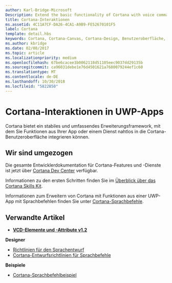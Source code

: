 ```yaml
---
author: Karl-Bridge-Microsoft
Description: Extend the basic functionality of Cortana with voice commands that activate a UWP app and execute a single action.
title: Cortana-Interaktionen
ms.assetid: 4C11A7CF-DA26-4CA1-A9B9-FE52670101F5
label: Cortana
template: detail.hbs
keywords: Cortana, Cortana-Canvas, Cortana-Design, Benutzeroberfläche, Sprachbefehle, VCD
ms.author: kbridge
ms.date: 02/08/2017
ms.topic: article
ms.localizationpriority: medium
ms.openlocfilehash: 67be6cacee3b0062118d51105eec9037dd29135b
ms.sourcegitcommit: ca96031debe1e76d4501621a7680079244ef1c60
ms.translationtype: MT
ms.contentlocale: de-DE
ms.lasthandoff: 10/30/2018
ms.locfileid: "5822850"
---
```

# <a name="cortana-interactions-in-uwp-apps"></a>Cortana-Interaktionen in UWP-Apps

Cortana bietet ein stabiles und umfassendes Erweiterungsframework, mit dem Sie Funktionen aus Ihrer App oder einem Dienst nahtlos in die Cortana-Benutzeroberfläche integrieren können.

## <a name="weve-moved"></a>Wir sind umgezogen

Die gesamte Entwicklerdokumentation für Cortana-Features und -Dienste ist jetzt über [Cortana Dev Center](https://developer.microsoft.com/cortana) verfügbar.

Informationen zu den ersten Schritten finden Sie im [Überblick über das Cortana Skills Kit](https://docs.microsoft.com/cortana/skills/overview).

Informationen zum Erweitern von Cortana mit Funktionen aus einer UWP-App mit Sprachbefehlen finden Sie unter [Cortana-Sprachbefehle](https://docs.microsoft.com/cortana/voice-commands/vcd). 

## <a name="related-articles"></a>Verwandte Artikel

* [**VCD-Elemente und -Attribute v1.2**](https://docs.microsoft.com/uwp/schemas/voicecommands/voice-command-elements-and-attributes-1-2)

**Designer**
* [Richtlinien für den Sprachentwurf](speech-interactions.md)
* [Cortana-Entwurfsrichtlinien für Sprachbefehle](https://docs.microsoft.com/cortana/voice-commands/voicecommand-design-guidelines)

**Beispiele**
* [Cortana-Sprachbefehlbeispiel](http://go.microsoft.com/fwlink/p/?LinkID=619899)
 

 




